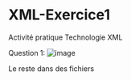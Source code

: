 # XML-Exercice1
Activité pratique Technologie XML


Question 1: 
![image](https://github.com/user-attachments/assets/3b6a1902-be11-4508-8012-1a72387385a9)

Le reste dans des fichiers 

